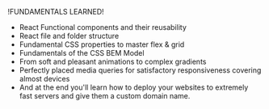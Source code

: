
!FUNDAMENTALS LEARNED!
<ul>
  <li>React Functional components and their reusability
  <li>React file and folder structure</li>
  <li>Fundamental CSS properties to master flex & grid</li>
  <li>Fundamentals of the CSS BEM Model</li>
  <li>From soft and pleasant animations to complex gradients</li>
  <li>Perfectly placed media queries for satisfactory responsiveness covering almost devices</li>
  <li>And at the end you'll learn how to deploy your websites to extremely fast servers and give them a custom domain name.</li>
</ul
